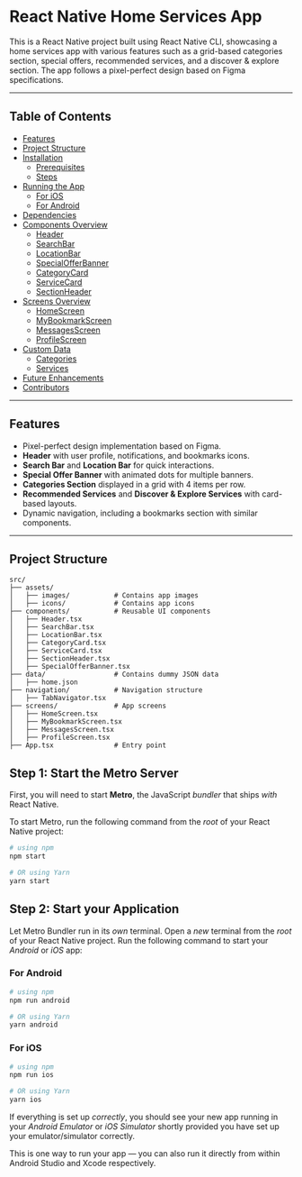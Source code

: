 # React Native Home Services App

This is a React Native project built using React Native CLI, showcasing a home services app with various features such as a grid-based categories section, special offers, recommended services, and a discover & explore section. The app follows a pixel-perfect design based on Figma specifications.

---

## Table of Contents

- [Features](#features)
- [Project Structure](#project-structure)
- [Installation](#installation)
  - [Prerequisites](#prerequisites)
  - [Steps](#steps)
- [Running the App](#running-the-app)
  - [For iOS](#for-ios)
  - [For Android](#for-android)
- [Dependencies](#dependencies)
- [Components Overview](#components-overview)
  - [Header](#header)
  - [SearchBar](#searchbar)
  - [LocationBar](#locationbar)
  - [SpecialOfferBanner](#specialofferbanner)
  - [CategoryCard](#categorycard)
  - [ServiceCard](#servicecard)
  - [SectionHeader](#sectionheader)
- [Screens Overview](#screens-overview)
  - [HomeScreen](#homescreen)
  - [MyBookmarkScreen](#mybookmarkscreen)
  - [MessagesScreen](#messagesscreen)
  - [ProfileScreen](#profilescreen)
- [Custom Data](#custom-data)
  - [Categories](#categories)
  - [Services](#services)
- [Future Enhancements](#future-enhancements)
- [Contributors](#contributors)

---

## Features

- Pixel-perfect design implementation based on Figma.
- **Header** with user profile, notifications, and bookmarks icons.
- **Search Bar** and **Location Bar** for quick interactions.
- **Special Offer Banner** with animated dots for multiple banners.
- **Categories Section** displayed in a grid with 4 items per row.
- **Recommended Services** and **Discover & Explore Services** with card-based layouts.
- Dynamic navigation, including a bookmarks section with similar components.

---

## Project Structure

```plaintext
src/
├── assets/
│   ├── images/           # Contains app images
│   ├── icons/            # Contains app icons
├── components/           # Reusable UI components
│   ├── Header.tsx
│   ├── SearchBar.tsx
│   ├── LocationBar.tsx
│   ├── CategoryCard.tsx
│   ├── ServiceCard.tsx
│   ├── SectionHeader.tsx
│   ├── SpecialOfferBanner.tsx
├── data/                 # Contains dummy JSON data
│   ├── home.json
├── navigation/           # Navigation structure
│   ├── TabNavigator.tsx
├── screens/              # App screens
│   ├── HomeScreen.tsx
│   ├── MyBookmarkScreen.tsx
│   ├── MessagesScreen.tsx
│   ├── ProfileScreen.tsx
├── App.tsx               # Entry point
```

## Step 1: Start the Metro Server

First, you will need to start **Metro**, the JavaScript _bundler_ that ships _with_ React Native.

To start Metro, run the following command from the _root_ of your React Native project:

```bash
# using npm
npm start

# OR using Yarn
yarn start
```

## Step 2: Start your Application

Let Metro Bundler run in its _own_ terminal. Open a _new_ terminal from the _root_ of your React Native project. Run the following command to start your _Android_ or _iOS_ app:

### For Android

```bash
# using npm
npm run android

# OR using Yarn
yarn android
```

### For iOS

```bash
# using npm
npm run ios

# OR using Yarn
yarn ios
```

If everything is set up _correctly_, you should see your new app running in your _Android Emulator_ or _iOS Simulator_ shortly provided you have set up your emulator/simulator correctly.

This is one way to run your app — you can also run it directly from within Android Studio and Xcode respectively.
